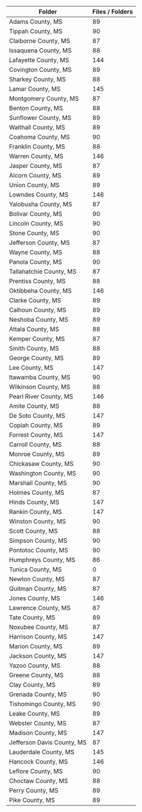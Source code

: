| Folder                     |   Files / Folders |
|----------------------------|-------------------|
| Adams County, MS           |                89 |
| Tippah County, MS          |                90 |
| Claiborne County, MS       |                87 |
| Issaquena County, MS       |                88 |
| Lafayette County, MS       |               144 |
| Covington County, MS       |                89 |
| Sharkey County, MS         |                88 |
| Lamar County, MS           |               145 |
| Montgomery County, MS      |                87 |
| Benton County, MS          |                88 |
| Sunflower County, MS       |                89 |
| Walthall County, MS        |                89 |
| Coahoma County, MS         |                90 |
| Franklin County, MS        |                88 |
| Warren County, MS          |               146 |
| Jasper County, MS          |                87 |
| Alcorn County, MS          |                89 |
| Union County, MS           |                89 |
| Lowndes County, MS         |               146 |
| Yalobusha County, MS       |                87 |
| Bolivar County, MS         |                90 |
| Lincoln County, MS         |                90 |
| Stone County, MS           |                90 |
| Jefferson County, MS       |                87 |
| Wayne County, MS           |                88 |
| Panola County, MS          |                90 |
| Tallahatchie County, MS    |                87 |
| Prentiss County, MS        |                88 |
| Oktibbeha County, MS       |               146 |
| Clarke County, MS          |                89 |
| Calhoun County, MS         |                89 |
| Neshoba County, MS         |                89 |
| Attala County, MS          |                88 |
| Kemper County, MS          |                87 |
| Smith County, MS           |                88 |
| George County, MS          |                89 |
| Lee County, MS             |               147 |
| Itawamba County, MS        |                90 |
| Wilkinson County, MS       |                88 |
| Pearl River County, MS     |               146 |
| Amite County, MS           |                88 |
| De Soto County, MS         |               147 |
| Copiah County, MS          |                89 |
| Forrest County, MS         |               147 |
| Carroll County, MS         |                88 |
| Monroe County, MS          |                89 |
| Chickasaw County, MS       |                90 |
| Washington County, MS      |                90 |
| Marshall County, MS        |                90 |
| Holmes County, MS          |                87 |
| Hinds County, MS           |               147 |
| Rankin County, MS          |               147 |
| Winston County, MS         |                90 |
| Scott County, MS           |                88 |
| Simpson County, MS         |                90 |
| Pontotoc County, MS        |                90 |
| Humphreys County, MS       |                86 |
| Tunica County, MS          |                 0 |
| Newton County, MS          |                87 |
| Quitman County, MS         |                87 |
| Jones County, MS           |               146 |
| Lawrence County, MS        |                87 |
| Tate County, MS            |                89 |
| Noxubee County, MS         |                87 |
| Harrison County, MS        |               147 |
| Marion County, MS          |                89 |
| Jackson County, MS         |               147 |
| Yazoo County, MS           |                88 |
| Greene County, MS          |                88 |
| Clay County, MS            |                89 |
| Grenada County, MS         |                90 |
| Tishomingo County, MS      |                90 |
| Leake County, MS           |                89 |
| Webster County, MS         |                87 |
| Madison County, MS         |               147 |
| Jefferson Davis County, MS |                87 |
| Lauderdale County, MS      |               145 |
| Hancock County, MS         |               146 |
| Leflore County, MS         |                90 |
| Choctaw County, MS         |                88 |
| Perry County, MS           |                89 |
| Pike County, MS            |                89 |